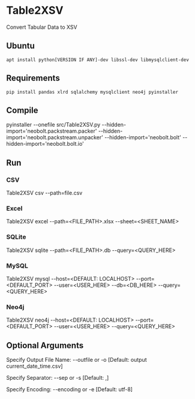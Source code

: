 # Table2XSV
Convert Tabular Data to XSV

## Ubuntu
    apt install python[VERSION IF ANY]-dev libssl-dev libmysqlclient-dev

## Requirements
    pip install pandas xlrd sqlalchemy mysqlclient neo4j pyinstaller

## Compile
pyinstaller --onefile src/Table2XSV.py --hidden-import='neobolt.packstream.packer' --hidden-import='neobolt.packstream.unpacker' --hidden-import='neobolt.bolt' --hidden-import='neobolt.bolt.io'

## Run
### CSV
Table2XSV csv --path=file.csv

### Excel
Table2XSV excel --path=<FILE_PATH>.xlsx --sheet=<SHEET_NAME>

### SQLite
Table2XSV sqlite --path=<FILE_PATH>.db --query=<QUERY_HERE>

### MySQL
Table2XSV mysql --host=<DEFAULT: LOCALHOST> --port=<DEFAULT_PORT> --user=<USER_HERE> --db=<DB_HERE> --query=<QUERY_HERE>

### Neo4j
Table2XSV neo4j --host=<DEFAULT: LOCALHOST> --port=<DEFAULT_PORT> --user=<USER_HERE> --query=<QUERY_HERE>

## Optional Arguments
Specify Output File Name: --outfile or -o [Default: output current_date_time.csv]

Specify Separator: --sep or -s [Default: ,]

Specify Encoding: --encoding or -e [Default: utf-8]
